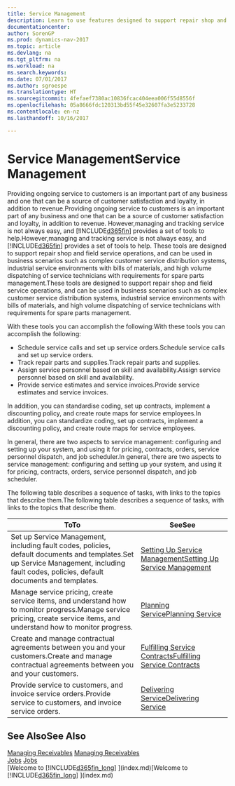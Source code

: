 ```yaml
---
title: Service Management
description: Learn to use features designed to support repair shop and field service operations.
documentationcenter: 
author: SorenGP
ms.prod: dynamics-nav-2017
ms.topic: article
ms.devlang: na
ms.tgt_pltfrm: na
ms.workload: na
ms.search.keywords: 
ms.date: 07/01/2017
ms.author: sgroespe
ms.translationtype: HT
ms.sourcegitcommit: 4fefaef7380ac10836fcac404eea006f55d8556f
ms.openlocfilehash: 05a8666fdc120313bd55f45e32607fa3e5233728
ms.contentlocale: en-nz
ms.lasthandoff: 10/16/2017

---
```

# <a name="service-management"></a><span data-ttu-id="2360e-103">Service Management</span><span class="sxs-lookup"><span data-stu-id="2360e-103">Service Management</span></span>
<span data-ttu-id="2360e-104">Providing ongoing service to customers is an important part of any business and one that can be a source of customer satisfaction and loyalty, in addition to revenue.</span><span class="sxs-lookup"><span data-stu-id="2360e-104">Providing ongoing service to customers is an important part of any business and one that can be a source of customer satisfaction and loyalty, in addition to revenue.</span></span> <span data-ttu-id="2360e-105">However,managing and tracking service is not always easy, and [!INCLUDE[d365fin](includes/d365fin_md.md)] provides a set of tools to help.</span><span class="sxs-lookup"><span data-stu-id="2360e-105">However,managing and tracking service is not always easy, and [!INCLUDE[d365fin](includes/d365fin_md.md)] provides a set of tools to help.</span></span> <span data-ttu-id="2360e-106">These tools are designed to support repair shop and field service operations, and can be used in business scenarios such as complex customer service distribution systems, industrial service environments with bills of materials, and high volume dispatching of service technicians with requirements for spare parts management.</span><span class="sxs-lookup"><span data-stu-id="2360e-106">These tools are designed to support repair shop and field service operations, and can be used in business scenarios such as complex customer service distribution systems, industrial service environments with bills of materials, and high volume dispatching of service technicians with requirements for spare parts management.</span></span>  

 <span data-ttu-id="2360e-107">With these tools you can accomplish the following:</span><span class="sxs-lookup"><span data-stu-id="2360e-107">With these tools you can accomplish the following:</span></span>  

* <span data-ttu-id="2360e-108">Schedule service calls and set up service orders.</span><span class="sxs-lookup"><span data-stu-id="2360e-108">Schedule service calls and set up service orders.</span></span>  
* <span data-ttu-id="2360e-109">Track repair parts and supplies.</span><span class="sxs-lookup"><span data-stu-id="2360e-109">Track repair parts and supplies.</span></span>  
* <span data-ttu-id="2360e-110">Assign service personnel based on skill and availability.</span><span class="sxs-lookup"><span data-stu-id="2360e-110">Assign service personnel based on skill and availability.</span></span>  
* <span data-ttu-id="2360e-111">Provide service estimates and service invoices.</span><span class="sxs-lookup"><span data-stu-id="2360e-111">Provide service estimates and service invoices.</span></span>  

<span data-ttu-id="2360e-112">In addition, you can standardise coding, set up contracts, implement a discounting policy, and create route maps for service employees.</span><span class="sxs-lookup"><span data-stu-id="2360e-112">In addition, you can standardize coding, set up contracts, implement a discounting policy, and create route maps for service employees.</span></span>  

<span data-ttu-id="2360e-113">In general, there are two aspects to service management: configuring and setting up your system, and using it for pricing, contracts, orders, service personnel dispatch, and job scheduler.</span><span class="sxs-lookup"><span data-stu-id="2360e-113">In general, there are two aspects to service management: configuring and setting up your system, and using it for pricing, contracts, orders, service personnel dispatch, and job scheduler.</span></span>  

<span data-ttu-id="2360e-114">The following table describes a sequence of tasks, with links to the topics that describe them.</span><span class="sxs-lookup"><span data-stu-id="2360e-114">The following table describes a sequence of tasks, with links to the topics that describe them.</span></span>   

|<span data-ttu-id="2360e-115">**To**</span><span class="sxs-lookup"><span data-stu-id="2360e-115">**To**</span></span>|<span data-ttu-id="2360e-116">**See**</span><span class="sxs-lookup"><span data-stu-id="2360e-116">**See**</span></span>|  
|------------|-------------|  
|<span data-ttu-id="2360e-117">Set up Service Management, including fault codes, policies, default documents and templates.</span><span class="sxs-lookup"><span data-stu-id="2360e-117">Set up Service Management, including fault codes, policies, default documents and templates.</span></span>|[<span data-ttu-id="2360e-118">Setting Up Service Management</span><span class="sxs-lookup"><span data-stu-id="2360e-118">Setting Up Service Management</span></span>](service-setup-service.md)|  
|<span data-ttu-id="2360e-119">Manage service pricing, create service items, and understand how to monitor progress.</span><span class="sxs-lookup"><span data-stu-id="2360e-119">Manage service pricing, create service items, and understand how to monitor progress.</span></span>|[<span data-ttu-id="2360e-120">Planning Service</span><span class="sxs-lookup"><span data-stu-id="2360e-120">Planning Service</span></span>](service-plan-service.md)|  
|<span data-ttu-id="2360e-121">Create and manage contractual agreements between you and your customers.</span><span class="sxs-lookup"><span data-stu-id="2360e-121">Create and manage contractual agreements between you and your customers.</span></span>|[<span data-ttu-id="2360e-122">Fulfilling Service Contracts</span><span class="sxs-lookup"><span data-stu-id="2360e-122">Fulfilling Service Contracts</span></span>](service-fulfill-service-contracts.md)|  
|<span data-ttu-id="2360e-123">Provide service to customers, and invoice service orders.</span><span class="sxs-lookup"><span data-stu-id="2360e-123">Provide service to customers, and invoice service orders.</span></span>|[<span data-ttu-id="2360e-124">Delivering Service</span><span class="sxs-lookup"><span data-stu-id="2360e-124">Delivering Service</span></span>](service-deliver-service.md)|  

## <a name="see-also"></a><span data-ttu-id="2360e-125">See Also</span><span class="sxs-lookup"><span data-stu-id="2360e-125">See Also</span></span>  
<span data-ttu-id="2360e-126">[Managing Receivables](receivables-manage-receivables.md) </span><span class="sxs-lookup"><span data-stu-id="2360e-126">[Managing Receivables](receivables-manage-receivables.md) </span></span>  
<span data-ttu-id="2360e-127">[Jobs](projects-how-create-jobs.md) </span><span class="sxs-lookup"><span data-stu-id="2360e-127">[Jobs](projects-how-create-jobs.md) </span></span>  
<span data-ttu-id="2360e-128">[Welcome to [!INCLUDE[d365fin_long](includes/d365fin_long_md.md)] ](index.md)</span><span class="sxs-lookup"><span data-stu-id="2360e-128">[Welcome to [!INCLUDE[d365fin_long](includes/d365fin_long_md.md)] ](index.md)</span></span>

